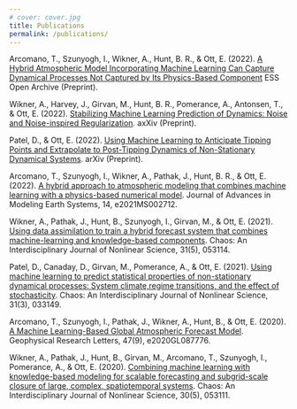 ```yaml
---
# cover: cover.jpg
title: Publications
permalink: /publications/
---
```

Arcomano, T., Szunyogh, I., Wikner, A., Hunt, B. R., & Ott, E. (2022). [A Hybrid Atmospheric Model Incorporating Machine Learning Can Capture Dynamical Processes Not Captured by Its Physics-Based Component](https://doi.org/10.22541/essoar.167214579.97903618/v1) ESS Open Archive (Preprint).

Wikner, A., Harvey, J., Girvan, M., Hunt, B. R., Pomerance, A., Antonsen, T., & Ott, E. (2022). [Stabilizing Machine Learning Prediction of Dynamics: Noise and Noise-inspired Regularization](https://doi.org/10.48550/arXiv.2211.05262). axXiv (Preprint).

Patel, D., & Ott, E. (2022). [Using Machine Learning to Anticipate Tipping Points and Extrapolate to Post-Tipping Dynamics of Non-Stationary Dynamical Systems](https://arxiv.org/abs/2207.00521). arXiv (Preprint).

Arcomano, T., Szunyogh, I., Wikner, A., Pathak, J., Hunt, B. R., & Ott, E. (2022). [A hybrid approach to atmospheric modeling that combines machine learning with a physics-based numerical model](https://doi.org/10.1029/2021MS002712). Journal of Advances in Modeling Earth Systems, 14, e2021MS002712.

Wikner, A., Pathak, J., Hunt, B., Szunyogh, I., Girvan, M., & Ott, E. (2021). [Using data assimilation to train a hybrid forecast system that combines machine-learning and knowledge-based components](https://doi.org/10.1063/5.0048050). Chaos: An Interdisciplinary Journal of Nonlinear Science, 31(5), 053114.

Patel, D., Canaday, D., Girvan, M., Pomerance, A., & Ott, E. (2021). [Using machine learning to predict statistical properties of non-stationary dynamical processes: System climate,regime transitions, and the effect of stochasticity](https://doi.org/10.1063/5.0042598). Chaos: An Interdisciplinary Journal of Nonlinear Science, 31(3), 033149.

Arcomano, T., Szunyogh, I., Pathak, J., Wikner, A., Hunt, B., & Ott, E. (2020). [A Machine Learning-Based Global Atmospheric Forecast Model](https://agupubs.onlinelibrary.wiley.com/doi/abs/10.1029/2020GL087776). Geophysical Research Letters, 47(9), e2020GL087776.

Wikner, A., Pathak, J., Hunt, B., Girvan, M., Arcomano, T., Szunyogh, I., Pomerance, A., & Ott, E. (2020). [Combining machine learning with knowledge-based modeling for scalable forecasting and subgrid-scale closure of large, complex, spatiotemporal systems](https://doi.org/10.1063/5.0005541). Chaos: An Interdisciplinary Journal of Nonlinear Science, 30(5), 053111.

